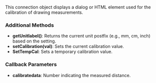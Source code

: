 This connection object displays a dialog or HTML element used for the calibration of drawing measurements.

### Additional Methods
- **getUnitlabel()**: Returns the current unit postfix (e.g., mm, cm, inch) based on the setting.
- **setCalibration(val)**: Sets the current calibration value.
- **SetTempCal**: Sets a temporary calibration value.

### Callback Parameters
- **calibratedata**: Number indicating the measured distance.